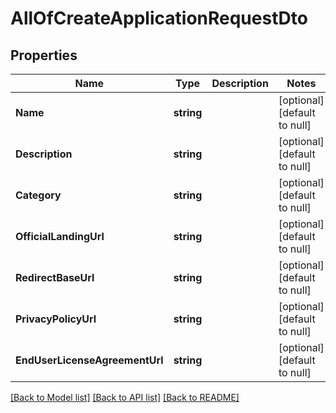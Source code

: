 # AllOfCreateApplicationRequestDto

## Properties
Name | Type | Description | Notes
------------ | ------------- | ------------- | -------------
**Name** | **string** |  | [optional] [default to null]
**Description** | **string** |  | [optional] [default to null]
**Category** | **string** |  | [optional] [default to null]
**OfficialLandingUrl** | **string** |  | [optional] [default to null]
**RedirectBaseUrl** | **string** |  | [optional] [default to null]
**PrivacyPolicyUrl** | **string** |  | [optional] [default to null]
**EndUserLicenseAgreementUrl** | **string** |  | [optional] [default to null]

[[Back to Model list]](../README.md#documentation-for-models) [[Back to API list]](../README.md#documentation-for-api-endpoints) [[Back to README]](../README.md)


